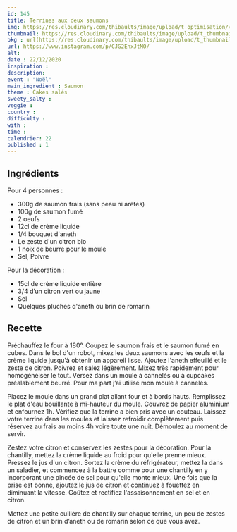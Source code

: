 ```yaml
---
id: 145
title: Terrines aux deux saumons
img: https://res.cloudinary.com/thibaults/image/upload/t_optimisation/v1608657281/Recipes/20201222_terrine_saumons.jpg
thumbnail: https://res.cloudinary.com/thibaults/image/upload/t_thumbnail_josie/v1608657281/Recipes/20201222_terrine_saumons.jpg
bkg : url(https://res.cloudinary.com/thibaults/image/upload/t_thumbnail_josie/v1608657281/Recipes/20201222_terrine_saumons.jpg)
url: https://www.instagram.com/p/CJG2EnxJtMO/
alt: 
date : 22/12/2020
inspiration : 
description: 
event : "Noël"
main_ingredient : Saumon
theme : Cakes salés
sweety_salty : 
veggie : 
country :
difficulty :
with : 
time : 
calendrier: 22
published : 1
---
```


## Ingrédients
Pour 4 personnes :
 - 300g de saumon frais (sans peau ni arêtes)
 - 100g de saumon fumé
 - 2 oeufs
 - 12cl de crème liquide
 - 1/4 bouquet d'aneth
 - Le zeste d'un citron bio
 - 1 noix de beurre pour le moule
 - Sel, Poivre

Pour la décoration :
 - 15cl de crème liquide entière
 - 3/4 d’un citron vert ou jaune 
 - Sel 
 - Quelques pluches d'aneth ou brin de romarin

## Recette
Préchauffez le four à 180°. Coupez le saumon frais et le saumon fumé en cubes. Dans le bol d'un robot, mixez les deux saumons avec les œufs et la crème liquide jusqu'à obtenir un appareil lisse. Ajoutez l'aneth effeuillé et le zeste de citron. Poivrez et salez légèrement. Mixez très rapidement pour homogénéiser le tout. Versez dans un moule à cannelés ou à cupcakes préalablement beurré. Pour ma part j’ai utilisé mon moule à cannelés.

Placez le moule dans un grand plat allant four et à bords hauts. Remplissez le plat d'eau bouillante à mi-hauteur du moule. Couvrez de papier aluminium et enfournez 1h. Vérifiez que la terrine a bien pris avec un couteau. Laissez votre terrine dans les moules et laissez refroidir complètement puis réservez au frais au moins 4h voire toute une nuit. Démoulez au moment de servir.

Zestez votre citron et conservez les zestes pour la décoration. Pour la chantilly, mettez la crème liquide au froid pour qu'elle prenne mieux. Pressez le jus d'un citron. Sortez la crème du réfrigérateur, mettez la dans un saladier, et commencez à la battre comme pour une chantilly en y incorporant une pincée de sel pour qu'elle monte mieux. Une fois que la prise est bonne, ajoutez le jus de citron et continuez à fouettez en diminuant la vitesse. Goûtez et rectifiez l'assaisonnement en sel et en citron.

Mettez une petite cuillère de chantilly sur chaque terrine, un peu de zestes de citron et un brin d’aneth ou de romarin selon ce que vous avez. 